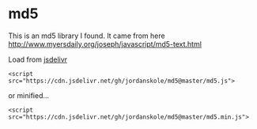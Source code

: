 # md5

This is an md5 library I found. It came from here http://www.myersdaily.org/joseph/javascript/md5-text.html

Load from [jsdelivr](https://www.jsdelivr.com/)

```
<script src="https://cdn.jsdelivr.net/gh/jordanskole/md5@master/md5.js">
```

or minified...

```
<script src="https://cdn.jsdelivr.net/gh/jordanskole/md5@master/md5.min.js">
```